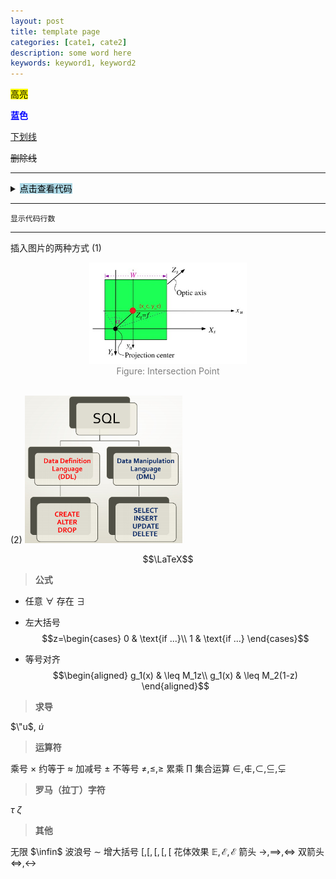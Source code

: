 ```yaml
---
layout: post
title: template page
categories: [cate1, cate2]
description: some word here
keywords: keyword1, keyword2
---
```


<span style="background-color: yellow; color: black;">高亮</span>

**<font color=blue>蓝色</font>**

<u>下划线</u>

~~删除线~~


---------------------------------------
<details><summary><span style="background-color: lightblue; color: black;">点击查看代码</span></summary>

```python
print("Hello, World!")
```
</details>

---------------------------------------
```py{.line-numbers}
显示代码行数
```

---------------------------------------


插入图片的两种方式
(1)
<center>
    <img src="/images/2021-04/Snipaste_2021-03-31_15-39-47.jpg" width="50%"> <br>
    <div style="color: #808080;">Figure: Intersection Point</div>
</center><br>

(2)
<img src="/images/2021-12/Screenshot 2021-12-23 at 9.31.33 PM.png" width="50%">

$$\LaTeX$$
> **公式**

- 任意 $\forall$ 存在 $\exists$
- 左大括号
$$z=\begin{cases}
0 & \text{if ...}\\
1 & \text{if ...}
\end{cases}$$

- 等号对齐
$$\begin{aligned}
g_1(x) & \leq M_1z\\
g_1(x) & \leq M_2(1-z)
\end{aligned}$$

> **求导**

$\"u$, $\dot u$

> **运算符**

乘号 $\times$
约等于 $\approx$
加减号 $\pm$
不等号 $\neq, \leq, \geq$
累乘 $\prod$
集合运算 $\in,\notin,\subset,\subseteq,\subsetneq$

> **罗马（拉丁）字符**

$\tau$
$\zeta$

> **其他**

无限 $\infin$
波浪号 $\sim$
增大括号 $[,\big[, \Big[, \bigg[, \Bigg[$
花体效果 $\mathbb{E}, \mathcal{E}, \mathscr{E}$
箭头 $\to, \implies, \iff$
双箭头 $\Leftrightarrow, \leftrightarrow$


